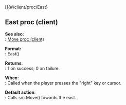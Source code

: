 []{#/client/proc/East}    
## East proc (client)    
**See also:**    
:   [Move proc (client)](/ref/client/proc/Move)    
<!-- -->    
**Format:**    
:   East()    
<!-- -->    
**Returns:**    
:   1 on success; 0 on failure.    
<!-- -->    
**When:**    
:   Called when the player presses the \"right\" key or cursor.    
<!-- -->    
**Default action:**    
:   Calls src.Move() towards the east.  